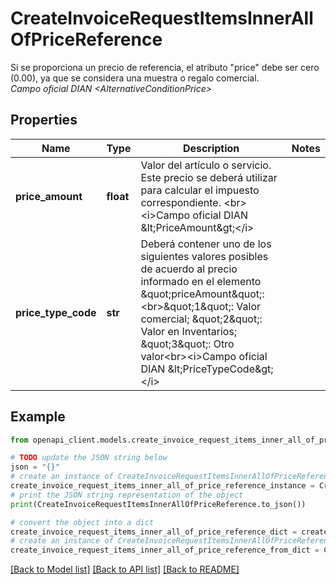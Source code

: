 # CreateInvoiceRequestItemsInnerAllOfPriceReference

Si se proporciona un precio de referencia, el atributo \"price\" debe ser cero (0.00), ya que se considera una muestra o regalo comercial. <br><i>Campo oficial DIAN &lt;AlternativeConditionPrice&gt;</i>

## Properties

Name | Type | Description | Notes
------------ | ------------- | ------------- | -------------
**price_amount** | **float** | Valor del artículo o servicio. Este precio se deberá utilizar para calcular el impuesto correspondiente. &lt;br&gt;&lt;i&gt;Campo oficial DIAN &amp;lt;PriceAmount&amp;gt;&lt;/i&gt; | 
**price_type_code** | **str** | Deberá contener uno de los siguientes valores posibles de acuerdo al precio informado en el elemento \&quot;priceAmount\&quot;:&lt;br&gt;\&quot;1\&quot;: Valor comercial; \&quot;2\&quot;: Valor en Inventarios; \&quot;3\&quot;: Otro valor&lt;br&gt;&lt;i&gt;Campo oficial DIAN &amp;lt;PriceTypeCode&amp;gt;&lt;/i&gt; | 

## Example

```python
from openapi_client.models.create_invoice_request_items_inner_all_of_price_reference import CreateInvoiceRequestItemsInnerAllOfPriceReference

# TODO update the JSON string below
json = "{}"
# create an instance of CreateInvoiceRequestItemsInnerAllOfPriceReference from a JSON string
create_invoice_request_items_inner_all_of_price_reference_instance = CreateInvoiceRequestItemsInnerAllOfPriceReference.from_json(json)
# print the JSON string representation of the object
print(CreateInvoiceRequestItemsInnerAllOfPriceReference.to_json())

# convert the object into a dict
create_invoice_request_items_inner_all_of_price_reference_dict = create_invoice_request_items_inner_all_of_price_reference_instance.to_dict()
# create an instance of CreateInvoiceRequestItemsInnerAllOfPriceReference from a dict
create_invoice_request_items_inner_all_of_price_reference_from_dict = CreateInvoiceRequestItemsInnerAllOfPriceReference.from_dict(create_invoice_request_items_inner_all_of_price_reference_dict)
```
[[Back to Model list]](../README.md#documentation-for-models) [[Back to API list]](../README.md#documentation-for-api-endpoints) [[Back to README]](../README.md)


